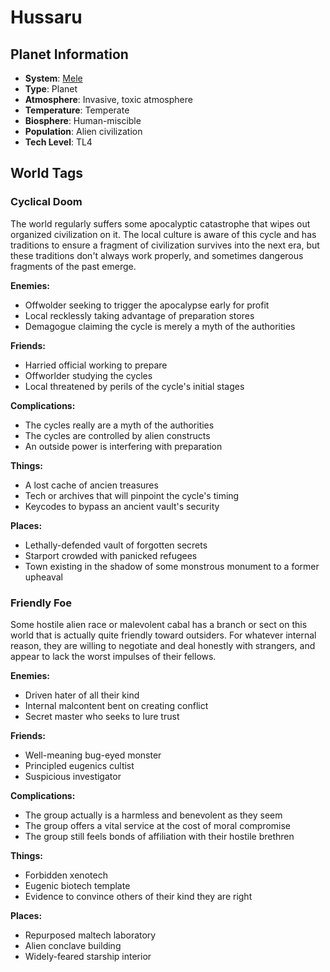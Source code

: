 # Hussaru

## Planet Information
- **System**: [Mele](../../../system--mele.md)
- **Type**: Planet
- **Atmosphere**: Invasive, toxic atmosphere
- **Temperature**: Temperate
- **Biosphere**: Human-miscible
- **Population**: Alien civilization
- **Tech Level**: TL4

## World Tags

### Cyclical Doom

The world regularly suffers some apocalyptic catastrophe that wipes out organized civilization on it. The local culture is aware of this cycle and has traditions to ensure a fragment of civilization survives into the next era, but these traditions don't always work properly, and sometimes dangerous fragments of the past emerge.

**Enemies:**
- Offwolder seeking to trigger the apocalypse early for profit
- Local recklessly taking advantage of preparation stores
- Demagogue claiming the cycle is merely a myth of the authorities

**Friends:**
- Harried official working to prepare
- Offworlder studying the cycles
- Local threatened by perils of the cycle's initial stages

**Complications:**
- The cycles really are a myth of the authorities
- The cycles are controlled by alien constructs
- An outside power is interfering with preparation

**Things:**
- A lost cache of ancien treasures
- Tech or archives that will pinpoint the cycle's timing
- Keycodes to bypass an ancient vault's security

**Places:**
- Lethally-defended vault of forgotten secrets
- Starport crowded with panicked refugees
- Town existing in the shadow of some monstrous monument to a former upheaval

### Friendly Foe

Some hostile alien race or malevolent cabal has a branch or sect on this world that is actually quite friendly toward outsiders. For whatever internal reason, they are willing to negotiate and deal honestly with strangers, and appear to lack the worst impulses of their fellows.

**Enemies:**
- Driven hater of all their kind
- Internal malcontent bent on creating conflict
- Secret master who seeks to lure trust

**Friends:**
- Well-meaning bug-eyed monster
- Principled eugenics cultist
- Suspicious investigator

**Complications:**
- The group actually is a harmless and benevolent as they seem
- The group offers a vital service at the cost of moral compromise
- The group still feels bonds of affiliation with their hostile brethren

**Things:**
- Forbidden xenotech
- Eugenic biotech template
- Evidence to convince others of their kind they are right

**Places:**
- Repurposed maltech laboratory
- Alien conclave building
- Widely-feared starship interior

